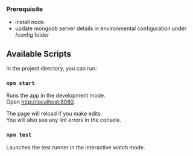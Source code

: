 ### Prerequisite
  - install node.
  - update mongodb server details in environmental configuration under /config folder

## Available Scripts

In the project directory, you can run:

### `npm start`

Runs the app in the development mode.<br>
Open [http://localhost:8080](http://localhost:8080).

The page will reload if you make edits.<br>
You will also see any lint errors in the console.

### `npm test`

Launches the test runner in the interactive watch mode.
